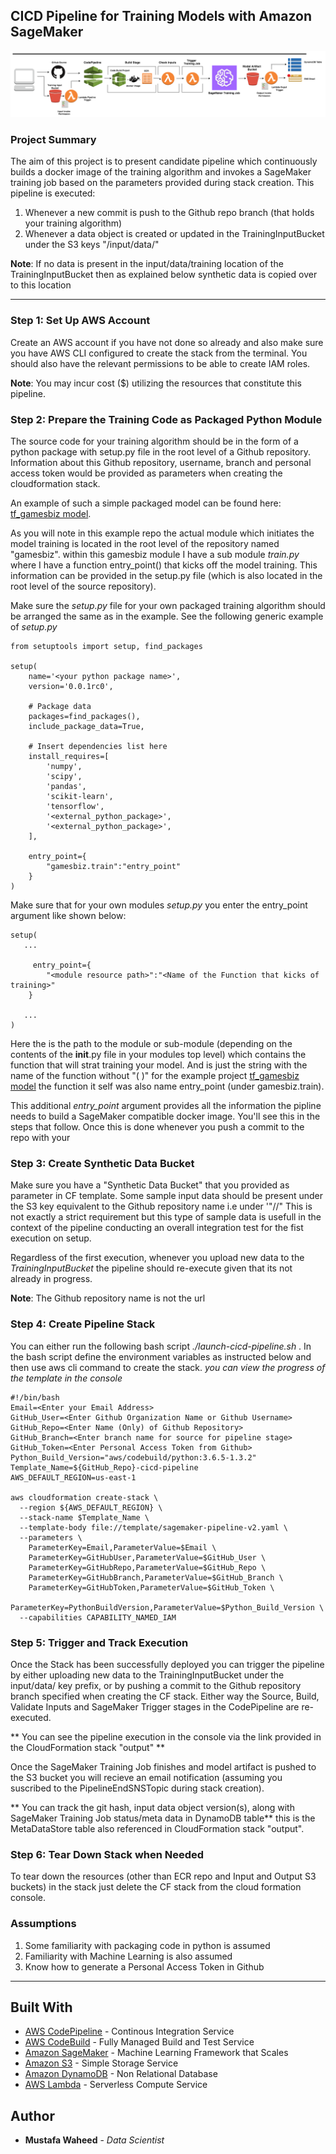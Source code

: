 ## CICD Pipeline for Training Models with Amazon SageMaker

![Design Overview](./images/sagemaker-pipeline.png)


### Project Summary

The aim of this project is to present candidate pipeline which continuously builds a docker image of the training algorithm and invokes a SageMaker training job based on the parameters provided during stack creation.
This pipeline is executed:

1. Whenever a new commit is push to the Github repo branch (that holds your training algorithm)
2. Whenever a data object is created or updated in the TrainingInputBucket under the S3 keys "/input/data/"

**Note**: If no data is present in the input/data/training location of the TrainingInputBucket then as explained below synthetic data is copied over to this location

----


### Step 1: Set Up AWS Account

Create an AWS account if you have not done so already and also make sure you have AWS CLI configured to create the stack from the terminal.
You should also have the relevant permissions to be able to create IAM roles.

**Note**: You may incur cost ($) utilizing the resources that constitute this pipeline.


### Step 2: Prepare the Training Code as Packaged Python Module

The source code for your training algorithm should be in the form of a python package with setup.py file in the root level of a Github repository.
Information about this Github repository, username, branch and personal access token would be provided as parameters when creating the cloudformation stack.

An example of such a simple packaged model can be found here: [tf_gamesbiz model](https://github.com/MustafaWaheed91/tf-gamesbiz).

As you will note in this example repo the actual module which initiates the model training is located in the root level of the repository named "gamesbiz".
within this gamesbiz module I have a sub module *train.py* where I have a function entry_point() that kicks off the model training. This information can be
provided in the setup.py file (which is also located in the root level of the source repository).

Make sure the *setup.py* file for your own packaged training algorithm should be arranged the same as in the example.
See the following generic example of *setup.py*


```
from setuptools import setup, find_packages

setup(
    name='<your python package name>',
    version='0.0.1rc0',

    # Package data
    packages=find_packages(),
    include_package_data=True,

    # Insert dependencies list here
    install_requires=[
        'numpy',
        'scipy',
        'pandas',
        'scikit-learn',
        'tensorflow',
        '<external_python_package>',
        '<external_python_package>',
    ],

    entry_point={
        "gamesbiz.train":"entry_point"
    }
)

```

Make sure that for your own modules *setup.py* you enter the entry_point argument like shown below:

```
setup(
   ...

     entry_point={
        "<module resource path>":"<Name of the Function that kicks of training>"
    }

   ...
)
```

Here the *<module resource path>* is the path to the module or sub-module (depending on the contents of the __init__.py file in your modules top level) which contains the function that will strat training your model.
And *<Name of the Function that kicks of training>* is just the string with the name of the function without "( )" for the example project [tf_gamesbiz model](https://github.com/MustafaWaheed91/tf-gamesbiz)
the function it self was also name entry_point (under gamesbiz.train).

This additional *entry_point* argument provides all the information the pipline needs to build a SageMaker compatible docker image. You'll see this in the
steps that follow. Once this is done whenever you push a commit to the repo with your


### Step 3: Create Synthetic Data Bucket

Make sure you have a "Synthetic Data Bucket" that you provided as parameter in CF template. Some sample input data should be present under the S3 key equivalent to the Github repository name i.e under '<synthetic-data-bucket>"/<Github-Repository-Name>/"
This is not exactly a strict requirement but this type of sample data is usefull in the context of the pipeline conducting an overall integration test for the fist execution on setup.

Regardless of the first execution, whenever you upload new data to the *TrainingInputBucket* the pipeline should re-execute given that its not already in progress.

**Note**: The Github repository name is not the url


### Step 4: Create Pipeline Stack

You can either run the following bash script *./launch-cicd-pipeline.sh* . In the bash script define the environment variables as instructed below and then use aws cli command to create the stack.
*you can view the progress of the template in the console*

```
#!/bin/bash
Email=<Enter your Email Address>
GitHub_User=<Enter Github Organization Name or Github Username>
GitHub_Repo=<Enter Name (Only) of Github Repository>
GitHub_Branch=<Enter branch name for source for pipeline stage>
GitHub_Token=<Enter Personal Access Token from Github>
Python_Build_Version="aws/codebuild/python:3.6.5-1.3.2"
Template_Name=${GitHub_Repo}-cicd-pipeline
AWS_DEFAULT_REGION=us-east-1

aws cloudformation create-stack \
  --region ${AWS_DEFAULT_REGION} \
  --stack-name $Template_Name \
  --template-body file://template/sagemaker-pipeline-v2.yaml \
  --parameters \
    ParameterKey=Email,ParameterValue=$Email \
    ParameterKey=GitHubUser,ParameterValue=$GitHub_User \
    ParameterKey=GitHubRepo,ParameterValue=$GitHub_Repo \
  	ParameterKey=GitHubBranch,ParameterValue=$GitHub_Branch \
  	ParameterKey=GitHubToken,ParameterValue=$GitHub_Token \
    ParameterKey=PythonBuildVersion,ParameterValue=$Python_Build_Version \
  --capabilities CAPABILITY_NAMED_IAM

```

### Step 5: Trigger and Track Execution

Once the Stack has been successfully deployed you can trigger the pipeline by either uploading new data to the TrainingInputBucket under the input/data/ key prefix, or by
pushing a commit to the Github repository branch specified when creating the CF stack.
Either way the Source, Build, Validate Inputs and SageMaker Trigger stages in the CodePipeline are re-executed.

** You can see the pipeline execution in the console via the link provided in the CloudFormation stack "output" **

Once the SageMaker Training Job finishes and model artifact is pushed to the S3 bucket you will recieve an email notification (assuming you suscribed to the PipelineEndSNSTopic during stack creation).

** You can track the git hash, input data object version(s), along with SageMaker Training Job status/meta data in DynamoDB table**
this is the MetaDataStore table also referenced in CloudFormation stack "output".


### Step 6: Tear Down Stack when Needed

To tear down the resources (other than ECR repo and Input and Output S3 buckets) in the stack just delete the CF stack from the cloud formation console.


### Assumptions

1. Some familiarity with packaging code in python is assumed
2. Familiarity with Machine Learning is also assumed
3. Know how to generate a Personal Access Token in Github

----

  
## Built With

* [AWS CodePipeline](https://aws.amazon.com/codepipeline/) - Continous Integration Service
* [AWS CodeBuild](https://aws.amazon.com/codebuild/) - Fully Managed Build and Test Service
* [Amazon SageMaker](https://aws.amazon.com/sagemaker/) - Machine Learning Framework that Scales
* [Amazon S3](https://aws.amazon.com/s3/) - Simple Storage Service 
* [Amazon DynamoDB](https://aws.amazon.com/dynamodb/) - Non Relational Database
* [AWS Lambda](https://aws.amazon.com/lambda/) - Serverless Compute Service


## Author

* **Mustafa Waheed** - *Data Scientist*
